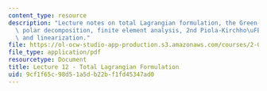 ```yaml
---
content_type: resource
description: "Lecture notes on total Lagrangian formulation, the Green-Lagrange strain,\
  \ polar decomposition, finite element analysis, 2nd Piola-Kirchho\uFB00 stress,\
  \ and linearization."
file: https://ol-ocw-studio-app-production.s3.amazonaws.com/courses/2-094-finite-element-analysis-of-solids-and-fluids-ii-spring-2011/9cf1f65c98d51a5db22bf1fd45347ad0_MIT2_094S11_lec12.pdf
file_type: application/pdf
resourcetype: Document
title: Lecture 12 - Total Lagrangian Formulation
uid: 9cf1f65c-98d5-1a5d-b22b-f1fd45347ad0
---
```

